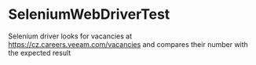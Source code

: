 # SeleniumWebDriverTest

Selenium driver looks for vacancies at <https://cz.careers.veeam.com/vacancies> and compares their number with the expected result
